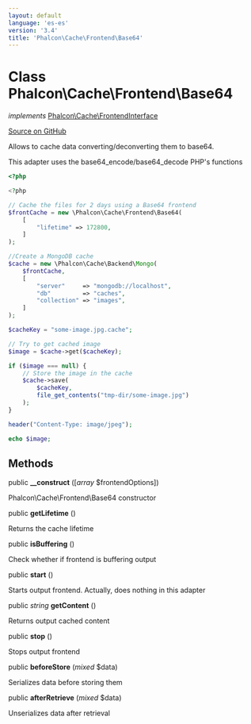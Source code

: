 ```yaml
---
layout: default
language: 'es-es'
version: '3.4'
title: 'Phalcon\Cache\Frontend\Base64'
---
```

# Class **Phalcon\Cache\Frontend\Base64**

*implements* [Phalcon\Cache\FrontendInterface](/3.4/en/api/Phalcon_Cache_FrontendInterface)

<a href="https://github.com/phalcon/cphalcon/tree/v3.4.0/phalcon/cache/frontend/base64.zep" class="btn btn-default btn-sm">Source on GitHub</a>

Allows to cache data converting/deconverting them to base64.

This adapter uses the base64_encode/base64_decode PHP's functions

```php
<?php

<?php

// Cache the files for 2 days using a Base64 frontend
$frontCache = new \Phalcon\Cache\Frontend\Base64(
    [
        "lifetime" => 172800,
    ]
);

//Create a MongoDB cache
$cache = new \Phalcon\Cache\Backend\Mongo(
    $frontCache,
    [
        "server"     => "mongodb://localhost",
        "db"         => "caches",
        "collection" => "images",
    ]
);

$cacheKey = "some-image.jpg.cache";

// Try to get cached image
$image = $cache->get($cacheKey);

if ($image === null) {
    // Store the image in the cache
    $cache->save(
        $cacheKey,
        file_get_contents("tmp-dir/some-image.jpg")
    );
}

header("Content-Type: image/jpeg");

echo $image;

```


## Methods
public  **__construct** ([*array* $frontendOptions])

Phalcon\Cache\Frontend\Base64 constructor



public  **getLifetime** ()

Returns the cache lifetime



public  **isBuffering** ()

Check whether if frontend is buffering output



public  **start** ()

Starts output frontend. Actually, does nothing in this adapter



public *string* **getContent** ()

Returns output cached content



public  **stop** ()

Stops output frontend



public  **beforeStore** (*mixed* $data)

Serializes data before storing them



public  **afterRetrieve** (*mixed* $data)

Unserializes data after retrieval



